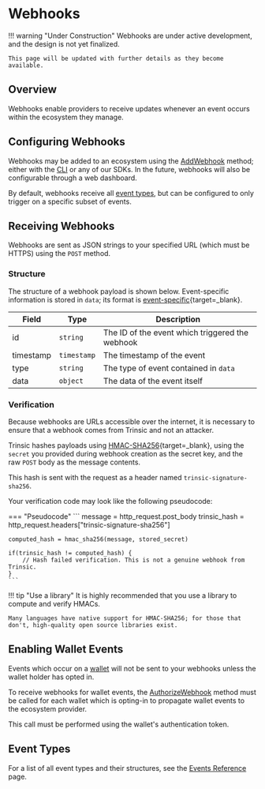 # Webhooks
!!! warning "Under Construction"
    Webhooks are under active development, and the design is not yet finalized.

    This page will be updated with further details as they become available.

## Overview

Webhooks enable providers to receive updates whenever an event occurs within the ecosystem they manage.

## Configuring Webhooks

Webhooks may be added to an ecosystem using the [AddWebhook](/reference/services/provider-service.md#add-webhook) method; either with the [CLI](/cli/index.md) or any of our SDKs. In the future, webhooks will also be configurable through a web dashboard.

By default, webhooks receive all [event types](#event-types), but can be configured to only trigger on a specific subset of events.

## Receiving Webhooks

Webhooks are sent as JSON strings to your specified URL (which must be HTTPS) using the `POST` method. 

### Structure

The structure of a webhook payload is shown below. Event-specific information is stored in `data`; its format is [event-specific](/reference/events){target=_blank}.

| Field     | Type        | Description                                     |
| --------- | ----------- | ----------------------------------------------- |
| id        | `string`    | The ID of the event which triggered the webhook |
| timestamp | `timestamp` | The timestamp of the event                      |
| type      | `string`    | The type of event contained in `data`           |
| data      | `object`    | The data of the event itself                    |


### Verification

Because webhooks are URLs accessible over the internet, it is necessary to ensure that a webhook comes from Trinsic and not an attacker.    

Trinsic hashes payloads using [HMAC-SHA256](https://en.wikipedia.org/wiki/HMAC){target=_blank}, using the `secret` you provided during webhook creation as the secret key, and the raw `POST` body as the message contents.

This hash is sent with the request as a header named `trinsic-signature-sha256`.

Your verification code may look like the following pseudocode:

=== "Pseudocode"
    ```
    message = http_request.post_body
    trinsic_hash = http_request.headers["trinsic-signature-sha256"]

    computed_hash = hmac_sha256(message, stored_secret)

    if(trinsic_hash != computed_hash) {
        // Hash failed verification. This is not a genuine webhook from Trinsic.
    }
    ```

!!! tip "Use a library"
    It is highly recommended that you use a library to compute and verify HMACs.

    Many languages have native support for HMAC-SHA256; for those that don't, high-quality open source libraries exist.


## Enabling Wallet Events

Events which occur on a [wallet](/learn/platform/wallets) will not be sent to your webhooks unless the wallet holder has opted in.

To receive webhooks for wallet events, the [AuthorizeWebhook](/reference/services/account-service.md#authorize-webhook) method must be called for each wallet which is opting-in to propagate wallet events to the ecosystem provider.

This call must be performed using the wallet's authentication token.

## Event Types

For a list of all event types and their structures, see the [Events Reference](/reference/events) page.